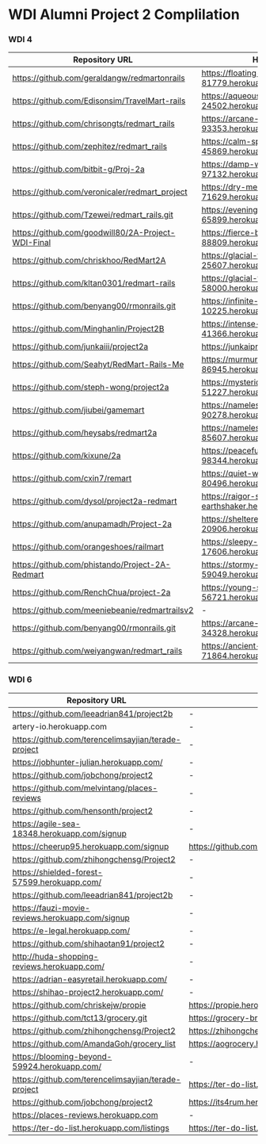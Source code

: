 # WDI Alumni Project 2 Complilation

### WDI 4

Repository URL | Heroku URL
--- | ---
https://github.com/geraldangw/redmartonrails | https://floating-dawn-81779.herokuapp.com
https://github.com/Edisonsim/TravelMart-rails | https://aqueous-ocean-24502.herokuapp.com/
https://github.com/chrisongts/redmart_rails | https://arcane-eyrie-93353.herokuapp.com/
https://github.com/zephitez/redmart_rails | https://calm-springs-45869.herokuapp.com/
https://github.com/bitbit-g/Proj-2a | https://damp-waters-97132.herokuapp.com/
https://github.com/veronicaler/redmart_project | https://dry-mesa-71629.herokuapp.com/signup
https://github.com/Tzewei/redmart_rails.git | https://evening-coast-65899.herokuapp.com/
https://github.com/goodwill80/2A-Project-WDI-Final | https://fierce-bastion-88809.herokuapp.com/
https://github.com/chriskhoo/RedMart2A | https://glacial-temple-25607.herokuapp.com/
https://github.com/kltan0301/redmart-rails | https://glacial-thicket-58000.herokuapp.com/
https://github.com/benyang00/rmonrails.git | https://infinite-stream-10225.herokuapp.com/
https://github.com/Minghanlin/Project2B | https://intense-forest-41366.herokuapp.com/
https://github.com/junkaiii/project2a | https://junkaiproject2a.herokuapp.com/
https://github.com/Seahyt/RedMart-Rails-Me | https://murmuring-lowlands-86945.herokuapp.com
https://github.com/steph-wong/project2a | https://mysterious-castle-51227.herokuapp.com/
https://github.com/jiubei/gamemart | https://nameless-inlet-90278.herokuapp.com/
https://github.com/heysabs/redmart2a | https://nameless-shore-85607.herokuapp.com
https://github.com/kixune/2a | https://peaceful-coast-98344.herokuapp.com/
https://github.com/cxin7/remart | https://quiet-wave-80496.herokuapp.com/
https://github.com/dysol/project2a-redmart | https://raigor-stonehoof-earthshaker.herokuapp.com/
https://github.com/anupamadh/Project-2a | https://sheltered-springs-20906.herokuapp.com/
https://github.com/orangeshoes/railmart | https://sleepy-tundra-17606.herokuapp.com/
https://github.com/phistando/Project-2A-Redmart | https://stormy-temple-59049.herokuapp.com/
https://github.com/RenchChua/project-2a | https://young-savannah-56721.herokuapp.com/
https://github.com/meeniebeanie/redmartrailsv2 | -
https://github.com/benyang00/rmonrails.git | https://arcane-taiga-34328.herokuapp.com/
https://github.com/weiyangwan/redmart_rails | https://ancient-retreat-71864.herokuapp.com/

### WDI 6

Repository URL | Heroku URL
--- | ---
https://github.com/leeadrian841/project2b | -
artery-io.herokuapp.com | -
https://github.com/terencelimsayjian/terade-project | -
https://jobhunter-julian.herokuapp.com/ | -
https://github.com/jobchong/project2 | -
https://github.com/melvintang/places-reviews | -
https://github.com/hensonth/project2 | -
https://agile-sea-18348.herokuapp.com/signup | -
https://cheerup95.herokuapp.com/signup | https://github.com/shamim1987/projectDeux
https://github.com/zhihongchensg/Project2 | -
https://shielded-forest-57599.herokuapp.com/ | -
https://github.com/leeadrian841/project2b | -
https://fauzi-movie-reviews.herokuapp.com/signup | -
https://e-legal.herokuapp.com/ | -
https://github.com/shihaotan91/project2 | -
http://huda-shopping-reviews.herokuapp.com/ | -
https://adrian-easyretail.herokuapp.com/ | -
https://shihao-project2.herokuapp.com/ | -
https://github.com/chriskejw/propie | https://propie.herokuapp.com/
https://github.com/tct13/grocery.git | https://grocery-brad.herokuapp.com/customers
https://github.com/zhihongchensg/Project2 | https://zhihongchensg-project2.herokuapp.com/login
https://github.com/AmandaGoh/grocery_list | https://aogrocery.herokuapp.com/login/profile/58106c954c81ce001f3bd720
https://blooming-beyond-59924.herokuapp.com/ | -
https://github.com/terencelimsayjian/terade-project | https://ter-do-list.herokuapp.com/
https://github.com/jobchong/project2 | https://its4rum.herokuapp.com
https://places-reviews.herokuapp.com |  -
https://ter-do-list.herokuapp.com/listings | https://ter-do-list.herokuapp.com/listings
